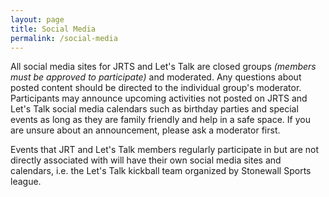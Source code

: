 ```yaml
---
layout: page
title: Social Media
permalink: /social-media
---
```

All social media sites for JRTS and Let's Talk are closed groups *(members must be approved to participate)* and moderated. Any questions about posted content should be directed to the individual group's moderator.
Participants may announce upcoming activities not posted on JRTS and Let's Talk social media calendars such as birthday parties and special events as long as they are family friendly and help in a safe space. If you are unsure about an announcement, please ask a moderator first.

Events that JRT and Let's Talk members regularly participate in but are not directly associated with will have their own social media sites and calendars, i.e. the Let's Talk kickball team organized by Stonewall Sports league.